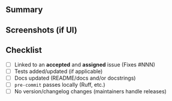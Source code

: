 <!--
Thanks for contributing to netbox-aci-plugin!

IMPORTANT: Do not open a PR unless there is an accepted, assigned issue.
This avoids work that we can’t merge. See CONTRIBUTING.md for details.

Please link the issue using a closing keyword so it auto-closes on merge:
  Fixes #123
  Closes #123
-->

## Summary
<!-- What does this change do? Keep it concise. -->

## Screenshots (if UI)
<!-- Optional -->

## Checklist
- [ ] Linked to an **accepted** and **assigned** issue (Fixes #NNN)
- [ ] Tests added/updated (if applicable)
- [ ] Docs updated (README/docs and/or docstrings)
- [ ] `pre-commit` passes locally (Ruff, etc.)
- [ ] No version/changelog changes (maintainers handle releases)
